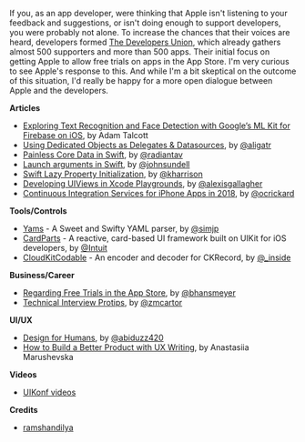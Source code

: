 If you, as an app developer, were thinking that Apple isn't listening to your feedback and suggestions, or isn't doing enough to support developers, you were probably not alone. To increase the chances that their voices are heard, developers formed [The Developers Union](http://www.thedevelopersunion.org/), which already gathers almost 500 supporters and more than 500 apps. Their initial focus on getting Apple to allow free trials on apps in the App Store. I'm very curious to see Apple's response to this. And while I'm a bit skeptical on the outcome of this situation, I'd really be happy for a more open dialogue between Apple and the developers.

**Articles**

* [Exploring Text Recognition and Face Detection with Google’s ML Kit for Firebase on iOS](https://medium.com/@adamtalcott/exploring-text-recognition-and-face-detection-googles-ml-kit-for-firebase-on-ios-1333dfa53f4c), by Adam Talcott
* [Using Dedicated Objects as Delegates & Datasources](http://alisoftware.github.io/architecture/2018/05/20/dedicated-datasources/), by [@aligatr](https://twitter.com/aligatr)
* [Painless Core Data in Swift](http://aplus.rs/2018/painless-core-data-swift/), by [@radiantav](http://twitter.com/radiantav)
* [Launch arguments in Swift](https://www.swiftbysundell.com/posts/launch-arguments-in-swift), by [@johnsundell](https://twitter.com/johnsundell)
* [Swift Lazy Property Initialization](https://useyourloaf.com/blog/swift-lazy-property-initialization/), by [@kharrison](https://twitter.com/kharrison)
* [Developing UIViews in Xcode Playgrounds](https://topologyeyewear.github.io/engineering-blog/2018/05/21/playgrounds/), by [@alexisgallagher](https://twitter.com/alexisgallagher)
* [Continuous Integration Services for iPhone Apps in 2018](https://iosreviewed.com/reviews-1/2018/5/22/continuous-integration-services-for-iphone-apps-in-2018), by [@ocrickard](https://twitter.com/ocrickard)

**Tools/Controls**

* [Yams](https://github.com/jpsim/Yams) - A Sweet and Swifty YAML parser, by [@simjp](https://twitter.com/simjp)
* [CardParts](https://github.com/intuit/CardParts) - A reactive, card-based UI framework built on UIKit for iOS developers, by [@Intuit](https://twitter.com/Intuit)
* [CloudKitCodable](https://github.com/insidegui/CloudKitCodable) - An encoder and decoder for CKRecord, by [@_inside](https://twitter.com/_inside)

**Business/Career**

* [Regarding Free Trials in the App Store](https://beckyhansmeyer.com/2018/05/21/regarding-free-trials-in-the-app-store/), by [@bhansmeyer](https://twitter.com/bhansmeyer)
* [Technical Interview Protips](http://martiancraft.com/blog/2018/05/technical-interview-protips/), by [@zmcartor](https://twitter.com/zmcartor)

**UI/UX**

* [Design for Humans](https://uxplanet.org/design-for-humans-e8fc7924286d), by [@abiduzz420](https://twitter.com/abiduzz420)
* [How to Build a Better Product with UX Writing](https://uxdesign.cc/how-to-build-a-better-product-with-ux-writing-926d78209ce8), by Anastasiia Marushevska

**Videos**

* [UIKonf videos](https://www.youtube.com/watch?v=Nx0cKEQcbz4&list=PLdr22uU_wISohI7PIhzq0gotGfKZl1lGo)

**Credits**

* [ramshandilya](https://github.com/ramshandilya)
